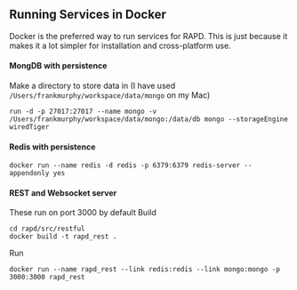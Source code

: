 ## Running Services in Docker
Docker is the preferred way to run services for RAPD. This is just because it makes it a lot simpler for installation and cross-platform use.

#### MongDB with persistence
Make a directory to store data in (I have used `/Users/frankmurphy/workspace/data/mongo` on my Mac)  

```shell
run -d -p 27017:27017 --name mongo -v /Users/frankmurphy/workspace/data/mongo:/data/db mongo --storageEngine wiredTiger
```

#### Redis with persistence
```shell
docker run --name redis -d redis -p 6379:6379 redis-server --appendonly yes
```

#### REST and Websocket server
These run on port 3000 by default
Build
```shell
cd rapd/src/restful
docker build -t rapd_rest .
```

Run
```shell
docker run --name rapd_rest --link redis:redis --link mongo:mongo -p 3000:3000 rapd_rest
```
